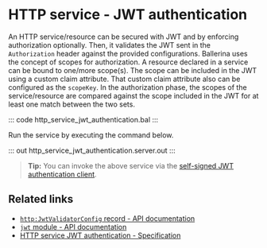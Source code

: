 # HTTP service - JWT authentication

An HTTP service/resource can be secured with JWT and by enforcing authorization optionally. Then, it validates the JWT sent in the `Authorization` header against the provided configurations. Ballerina uses the concept of scopes for authorization. A resource declared in a service can be bound to one/more scope(s). The scope can be included in the JWT using a custom claim attribute. That custom claim attribute also can be configured as the `scopeKey`. In the authorization phase, the scopes of the service/resource are compared against the scope included in the JWT for at least one match between the two sets.

::: code http_service_jwt_authentication.bal :::

Run the service by executing the command below.

::: out http_service_jwt_authentication.server.out :::

>**Tip:** You can invoke the above service via the [self-signed JWT authentication client](/learn/by-example/http-client-self-signed-jwt-authentication).

## Related links
- [`http:JwtValidatorConfig` record - API documentation](https://lib.ballerina.io/ballerina/http/latest/records/JwtValidatorConfig)
- [`jwt` module - API documentation](https://lib.ballerina.io/ballerina/jwt/latest/)
- [HTTP service JWT authentication - Specification](/spec/http/#9113-listener---jwt-auth)

